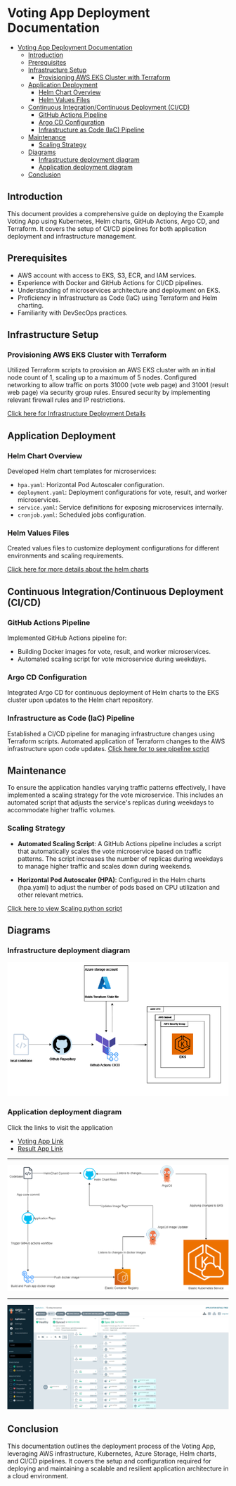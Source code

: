 # Voting App Deployment Documentation

- [Voting App Deployment Documentation](#voting-app-deployment-documentation)
  - [Introduction](#introduction)
  - [Prerequisites](#prerequisites)
  - [Infrastructure Setup](#infrastructure-setup)
    - [Provisioning AWS EKS Cluster with Terraform](#provisioning-aws-eks-cluster-with-terraform)
  - [Application Deployment](#application-deployment)
    - [Helm Chart Overview](#helm-chart-overview)
    - [Helm Values Files](#helm-values-files)
  - [Continuous Integration/Continuous Deployment (CI/CD)](#continuous-integrationcontinuous-deployment-cicd)
    - [GitHub Actions Pipeline](#github-actions-pipeline)
    - [Argo CD Configuration](#argo-cd-configuration)
    - [Infrastructure as Code (IaC) Pipeline](#infrastructure-as-code-iac-pipeline)
  - [Maintenance](#maintenance)
    - [Scaling Strategy](#scaling-strategy)
  - [Diagrams](#diagrams)
    - [Infrastructure deployment diagram](#infrastructure-deployment-diagram)
    - [Application deployment diagram](#application-deployment-diagram)
  - [Conclusion](#conclusion)

## Introduction

This document provides a comprehensive guide on deploying the Example Voting App using Kubernetes, Helm charts, GitHub Actions, Argo CD, and Terraform. It covers the setup of CI/CD pipelines for both application deployment and infrastructure management.

## Prerequisites

- AWS account with access to EKS, S3, ECR, and IAM services.
- Experience with Docker and GitHub Actions for CI/CD pipelines.
- Understanding of microservices architecture and deployment on EKS.
- Proficiency in Infrastructure as Code (IaC) using Terraform and Helm charting.
- Familiarity with DevSecOps practices.

## Infrastructure Setup

### Provisioning AWS EKS Cluster with Terraform

Utilized Terraform scripts to provision an AWS EKS cluster with an initial node count of 1, scaling up to a maximum of 5 nodes. Configured networking to allow traffic on ports 31000 (vote web page) and 31001 (result web page) via security group rules. Ensured security by implementing relevant firewall rules and IP restrictions.

[Click here for Infrastructure Deployment Details](infrastructure/README.md)

## Application Deployment

### Helm Chart Overview

Developed Helm chart templates for microservices:

- `hpa.yaml`: Horizontal Pod Autoscaler configuration.
- `deployment.yaml`: Deployment configurations for vote, result, and worker microservices.
- `service.yaml`: Service definitions for exposing microservices internally.
- `cronjob.yaml`: Scheduled jobs configuration.

### Helm Values Files

Created values files to customize deployment configurations for different environments and scaling requirements.

[Click here for more details about the helm charts](voting-app-helm-chart/README.md)

## Continuous Integration/Continuous Deployment (CI/CD)

### GitHub Actions Pipeline

Implemented GitHub Actions pipeline for:

- Building Docker images for vote, result, and worker microservices.
- Automated scaling script for vote microservice during weekdays.

### Argo CD Configuration

Integrated Argo CD for continuous deployment of Helm charts to the EKS cluster upon updates to the Helm chart repository.

### Infrastructure as Code (IaC) Pipeline

Established a CI/CD pipeline for managing infrastructure changes using Terraform scripts. Automated application of Terraform changes to the AWS infrastructure upon code updates.
[Click here for to see pipeline script](.github/workflows/call-apply-terraform-eks-infra.yaml)

## Maintenance

To ensure the application handles varying traffic patterns effectively, I have implemented a scaling strategy for the vote microservice. This includes an automated script that adjusts the service's replicas during weekdays to accommodate higher traffic volumes.

### Scaling Strategy

- **Automated Scaling Script**: A GitHub Actions pipeline includes a script that automatically scales the vote microservice based on traffic patterns. The script increases the number of replicas during weekdays to manage higher traffic and scales down during weekends.

- **Horizontal Pod Autoscaler (HPA)**: Configured in the Helm charts (hpa.yaml) to adjust the number of pods based on CPU utilization and other relevant metrics.

[Click here to view Scaling python script](./scaler/scale-vote-hpa/scale_hpa.py)

## Diagrams

### Infrastructure deployment diagram

![eks_Infraastructure_deployment](eks_Infraastructure_deployment.png)

### Application deployment diagram

Click the links to visit the application

- [Voting App Link](http://3.143.234.149:31000/)
- [Result App Link](http://3.143.234.149:31001/)

---

![argocd-gitops-flow](argocd-gitops-flow.drawio.png)

---

![argocd voting app dashboard](argocd.png)

## Conclusion

This documentation outlines the deployment process of the Voting App, leveraging AWS infrastructure, Kubernetes, Azure Storage, Helm charts, and CI/CD pipelines. It covers the setup and configuration required for deploying and maintaining a scalable and resilient application architecture in a cloud environment.
